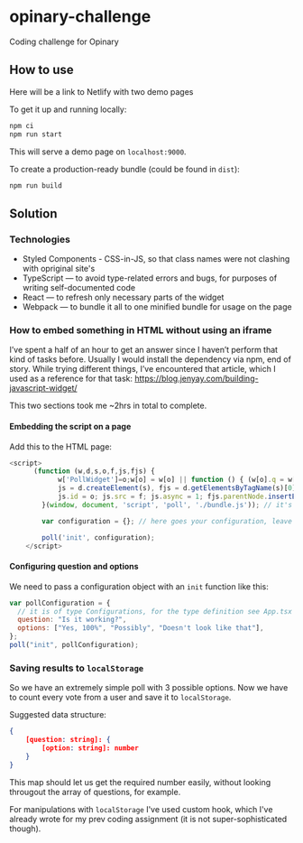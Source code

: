 # opinary-challenge

Coding challenge for Opinary

## How to use

Here will be a link to Netlify with two demo pages

To get it up and running locally:

```bash
npm ci
npm run start
```

This will serve a demo page on `localhost:9000`.

To create a production-ready bundle (could be found in `dist`):

```bash
npm run build
```

## Solution

### Technologies

- Styled Components - CSS-in-JS, so that class names were not clashing with opriginal site's
- TypeScript — to avoid type-related errors and bugs, for purposes of writing self-documented code
- React — to refresh only necessary parts of the widget
- Webpack — to bundle it all to one minified bundle for usage on the page

### How to embed something in HTML without using an iframe

I’ve spent a half of an hour to get an answer since I haven’t perform that kind of tasks before. Usually I would install the dependency via npm, end of story. While trying different things, I’ve encountered that article, which I used as a reference for that task: https://blog.jenyay.com/building-javascript-widget/

This two sections took me ~2hrs in total to complete.

#### Embedding the script on a page

Add this to the HTML page:

```js
<script>
      (function (w,d,s,o,f,js,fjs) {
            w['PollWidget']=o;w[o] = w[o] || function () { (w[o].q = w[o].q || []).push(arguments) };
            js = d.createElement(s), fjs = d.getElementsByTagName(s)[0];
            js.id = o; js.src = f; js.async = 1; fjs.parentNode.insertBefore(js, fjs);
        }(window, document, 'script', 'poll', './bundle.js')); // it's better to host the js bundle via CDN

        var configuration = {}; // here goes your configuration, leave it empty for a default question/options

        poll('init', configuration);
    </script>
```

#### Configuring question and options

We need to pass a configuration object with an `init` function like this:

```js
var pollConfiguration = {
  // it is of type Configurations, for the type definition see App.tsx
  question: "Is it working?",
  options: ["Yes, 100%", "Possibly", "Doesn't look like that"],
};
poll("init", pollConfiguration);
```

### Saving results to `localStorage`

So we have an extremely simple poll with 3 possible options. Now we have to count every vote from a user and save it to `localStorage`.

Suggested data structure:

```json
{
    [question: string]: {
        [option: string]: number
    }
}
```

This map should let us get the required number easily, without looking througout the array of questions, for example.

For manipulations with `localStorage` I've used custom hook, which I've already wrote for my prev coding assignment (it is not super-sophisticated though).
